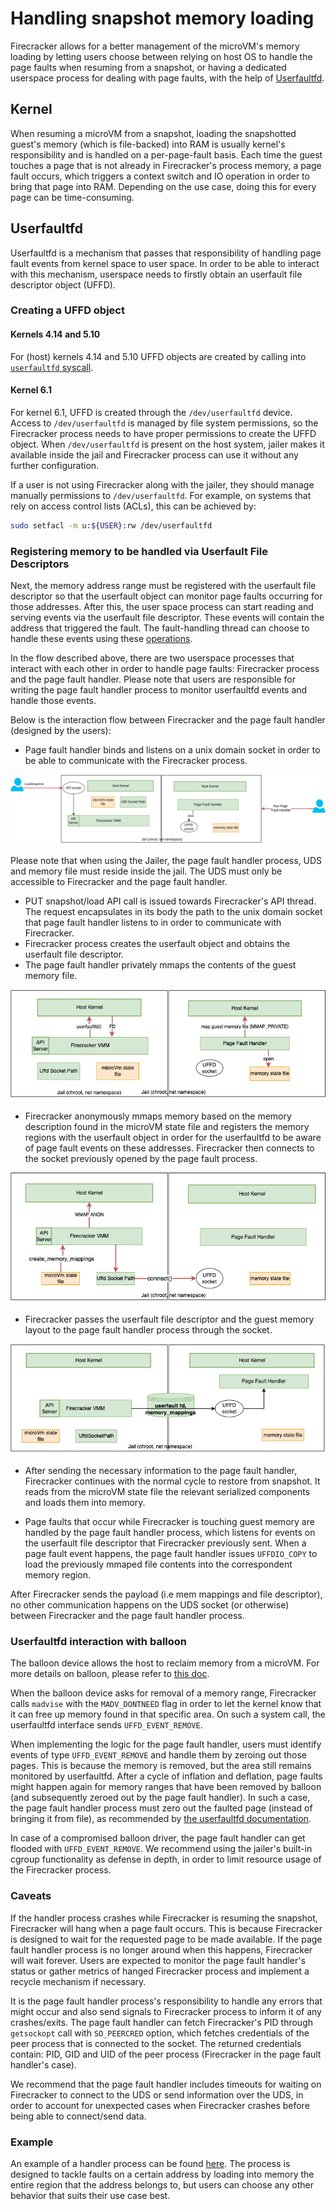 # Handling snapshot memory loading

Firecracker allows for a better management of the microVM's memory loading
by letting users choose between relying on host OS to handle the page faults
when resuming from a snapshot, or having a dedicated userspace process for
dealing with page faults, with the help of
[Userfaultfd](https://www.kernel.org/doc/html/v4.18/admin-guide/mm/userfaultfd.html).

## Kernel

When resuming a microVM from a snapshot, loading the snapshotted guest's memory
(which is file-backed) into RAM is usually kernel's responsibility and is handled
on a per-page-fault basis. Each time the guest touches a page that is not already
in Firecracker's process memory, a page fault occurs, which triggers a context
switch and IO operation in order to bring that page into RAM. Depending on the
use case, doing this for every page can be time-consuming.

## Userfaultfd

Userfaultfd is a mechanism that passes that responsibility of handling page
fault events from kernel space to user space. In order to be able to interact
with this mechanism, userspace needs to firstly obtain an userfault file descriptor
object (UFFD).

### Creating a UFFD object

#### Kernels 4.14 and 5.10

For (host) kernels 4.14 and 5.10 UFFD objects are created by calling into
[`userfaultfd` syscall](https://man7.org/linux/man-pages/man2/userfaultfd.2.html).

#### Kernel 6.1

For kernel 6.1, UFFD is created through the `/dev/userfaultfd` device. Access
to `/dev/userfaultfd` is managed by file system permissions, so the Firecracker
process needs to have proper permissions to create the UFFD object. When
`/dev/userfaultfd` is present on the host system, jailer makes it available
inside the jail and Firecracker process can use it without any further
configuration.

If a user is not using Firecracker along with the jailer, they should manage
manually permissions to `/dev/userfaultfd`. For example, on systems that rely
on access control lists (ACLs), this can be achieved by:

```bash
sudo setfacl -m u:${USER}:rw /dev/userfaultfd
```

### Registering memory to be handled via Userfault File Descriptors

Next, the memory address range must be registered with the userfault file
descriptor so that the userfault object can monitor page faults occurring for
those addresses. After this, the user space process can start reading and serving
events via the userfault file descriptor. These events will contain the address
that triggered the fault. The fault-handling thread can choose to handle these
events using these [operations](https://www.kernel.org/doc/html/latest/admin-guide/mm/userfaultfd.html#resolving-userfaults).

In the flow described above, there are two userspace processes that interact
with each other in order to handle page faults: Firecracker process and the
page fault handler. Please note that users are responsible for writing the page
fault handler process to monitor userfaultfd events and handle those events.

Below is the interaction flow between Firecracker and the page fault handler
(designed by the users):

- Page fault handler binds and listens on a unix domain socket in order
   to be able to communicate with the Firecracker process.

![](../images/uffd_flow1.png)

Please note that when using the Jailer, the page fault handler process, UDS and
memory file must reside inside the jail. The UDS must only be accessible to
Firecracker and the page fault handler.

- PUT snapshot/load API call is issued towards Firecracker's API thread.
  The request encapsulates in its body the path to the unix domain socket that
  page fault handler listens to in order to communicate with Firecracker.
- Firecracker process creates the userfault object and obtains the userfault
  file descriptor.
- The page fault handler privately mmaps the contents of the guest memory file.

![](../images/uffd_flow2.png)

- Firecracker anonymously mmaps memory based on the memory description found
  in the microVM state file and registers the memory regions with the userfault
  object in order for the userfaultfd to be aware of page fault events on these
  addresses. Firecracker then connects to the socket previously opened by the page
  fault process.

![](../images/uffd_flow3.png)

- Firecracker passes the userfault file descriptor and the guest memory layout
  to the page fault handler process through the socket.

![](../images/uffd_flow4.png)

- After sending the necessary information to the page fault handler, Firecracker
  continues with the normal cycle to restore from snapshot. It reads from the microVM
  state file the relevant serialized components and loads them into memory.

- Page faults that occur while Firecracker is touching guest memory are handled
  by the page fault handler process, which listens for events on the userfault file
  descriptor that Firecracker previously sent. When a page fault event happens,
  the page fault handler issues `UFFDIO_COPY` to load the previously mmaped file
  contents into the correspondent memory region.

After Firecracker sends the payload (i.e mem mappings and file descriptor), no
other communication happens on the UDS socket (or otherwise) between Firecracker
and the page fault handler process.

### Userfaultfd interaction with balloon

The balloon device allows the host to reclaim memory from a microVM. For more
details on balloon, please refer to [this doc](../ballooning.md).

When the balloon device asks for removal of a memory range, Firecracker calls
`madvise` with the `MADV_DONTNEED` flag in order to let the kernel know that it
can free up memory found in that specific area. On such a system call, the
userfaultfd interface sends `UFFD_EVENT_REMOVE`.

When implementing the logic for the page fault handler, users must identify events
of type `UFFD_EVENT_REMOVE` and handle them by zeroing out those pages. This is
because the memory is removed, but the area still remains monitored by userfaultfd.
After a cycle of inflation and deflation, page faults might happen again for memory
ranges that have been removed by balloon (and subsequently zeroed out by the page
fault handler). In such a case, the page fault handler process must zero out the
faulted page (instead of bringing it from file), as recommended by [the userfaultfd
documentation](https://www.kernel.org/doc/html/latest/admin-guide/mm/userfaultfd.html#non-cooperative-userfaultfd).

In case of a compromised balloon driver, the page fault handler can get flooded with
`UFFD_EVENT_REMOVE`. We recommend using the jailer's built-in cgroup functionality
as defense in depth, in order to limit resource usage of the Firecracker process.

### Caveats

If the handler process crashes while Firecracker is resuming the snapshot, Firecracker
will hang when a page fault occurs. This is because Firecracker is designed to
wait for the requested page to be made available. If the page fault handler process
is no longer around when this happens, Firecracker will wait forever. Users are
expected to monitor the page fault handler's status or gather metrics of hanged
Firecracker process and implement a recycle mechanism if necessary.

It is the page fault handler process's responsibility to handle any errors that
might occur and also send signals to Firecracker process to inform it of any
crashes/exits. The page fault handler can fetch Firecracker's PID through `getsockopt`
call with `SO_PEERCRED` option, which fetches credentials of the peer process that
is connected to the socket. The returned credentials contain: PID, GID and UID of
the peer process (Firecracker in the page fault handler's case).

We recommend that the page fault handler includes timeouts for waiting on Firecracker
to connect to the UDS or send information over the UDS, in order to account for
unexpected cases when Firecracker crashes before being able to connect/send data.

### Example

An example of a handler process can be found [here](../../src/firecracker/examples/uffd/valid_handler.rs).
The process is designed to tackle faults on a certain address by loading into
memory the entire region that the address belongs to, but users can choose any
other behavior that suits their use case best.

